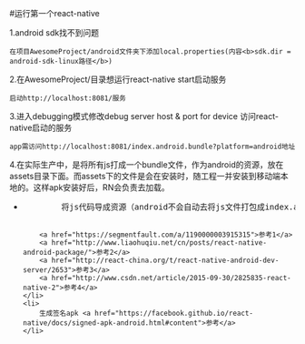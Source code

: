 #运行第一个react-native

1.android sdk找不到问题

    在项目AwesomeProject/android文件夹下添加local.properties(内容<b>sdk.dir = android-sdk-linux路径</b>)

2.在AwesomeProject/目录想运行react-native start启动服务

    启动http://localhost:8081/服务

3.进入debugging模式修改debug server host & port for device 访问react-native启动的服务

    app需访问http://localhost:8081/index.android.bundle?platform=android地址


4.在实际生产中，是将所有js打成一个bundle文件，作为android的资源，放在assets目录下面。而assets下的文件是会在安装时，随工程一并安装到移动端本地的。这样apk安装好后，RN会负责去加载。
<ul>
    <li>
        <pre>
        将js代码导成资源（android不会自动去将js文件打包成index.android.bundle并放到项目android/app/src/main/assets/目录（无assets，需自己手动创建）下，所以需要手动去打包文件（curl "http://localhost:8081/index.android.bundle?platform=android" -o "android/app/src/main/assets/index.android.bundle"））
        </pre>
        
        <a href="https://segmentfault.com/a/1190000003915315">参考1</a>
        <a href="http://www.liaohuqiu.net/cn/posts/react-native-android-package/">参考2</a>
        <a href="http://react-china.org/t/react-native-android-dev-server/2653">参考3</a>
        <a href="http://www.csdn.net/article/2015-09-30/2825835-react-native-2">参考4</a>
    </li>
    <li>
        生成签名apk <a href="https://facebook.github.io/react-native/docs/signed-apk-android.html#content">参考</a>
    </li>
<ul>

